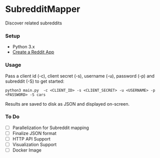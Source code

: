 # SubredditMapper
Discover related subreddits

### Setup

- Python 3.x
- [Create a Reddit App](https://towardsdatascience.com/how-to-use-the-reddit-api-in-python-5e05ddfd1e5c)

### Usage

Pass a client id (-c), client secret (-s), username (-u), password (-p) and subreddit (-S) to get started:

```
python3 main.py  -c <CLIENT_ID> -s <CLIENT_SECRET> -u <USERNAME> -p <PASSWORD> -S cars
```

Results are saved to disk as JSON and displayed on-screen.


### To Do

- [ ] Parallelization for Subreddit mapping
- [ ] Finalize JSON format
- [ ] HTTP API Support
- [ ] Visualization Support
- [ ] Docker Image